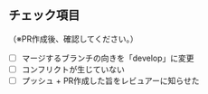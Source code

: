 ## チェック項目
（※PR作成後、確認してください。）

- [ ] マージするブランチの向きを「develop」に変更
- [ ] コンフリクトが生じていない
- [ ] プッシュ + PR作成した旨をレビュアーに知らせた